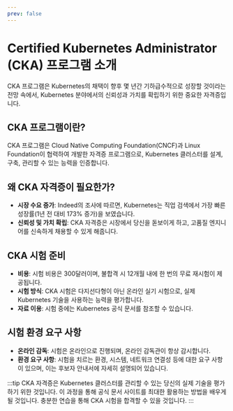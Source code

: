 ```yaml
---
prev: false
---
```


# Certified Kubernetes Administrator (CKA) 프로그램 소개

CKA 프로그램은 Kubernetes의 채택이 향후 몇 년간 기하급수적으로 성장할 것이라는 전망 속에서, Kubernetes 분야에서의 신뢰성과 가치를 확립하기 위한 중요한 자격증입니다.

## CKA 프로그램이란?

CKA 프로그램은 Cloud Native Computing Foundation(CNCF)과 Linux Foundation이 협력하여 개발한 자격증 프로그램으로, Kubernetes 클러스터를 설계, 구축, 관리할 수 있는 능력을 인증합니다.

## 왜 CKA 자격증이 필요한가?

- **시장 수요 증가**: Indeed의 조사에 따르면, Kubernetes는 직업 검색에서 가장 빠른 성장률(1년 전 대비 173% 증가)을 보였습니다.
- **신뢰성 및 가치 확립**: CKA 자격증은 시장에서 당신을 돋보이게 하고, 고품질 엔지니어를 신속하게 채용할 수 있게 해줍니다.

## CKA 시험 준비

- **비용**: 시험 비용은 300달러이며, 불합격 시 12개월 내에 한 번의 무료 재시험이 제공됩니다.
- **시험 방식**: CKA 시험은 다지선다형이 아닌 온라인 실기 시험으로, 실제 Kubernetes 기술을 사용하는 능력을 평가합니다.
- **자료 이용**: 시험 중에는 Kubernetes 공식 문서를 참조할 수 있습니다.

## 시험 환경 요구 사항

- **온라인 감독**: 시험은 온라인으로 진행되며, 온라인 감독관이 항상 감시합니다.
- **환경 요구 사항**: 시험을 치르는 환경, 시스템, 네트워크 연결성 등에 대한 요구 사항이 있으며, 이는 후보자 안내서에 자세히 설명되어 있습니다.

:::tip
CKA 자격증은 Kubernetes 클러스터를 관리할 수 있는 당신의 실제 기술을 평가하기 위한 것입니다. 이 과정을 통해 공식 문서 사이트를 최대한 활용하는 방법을 배우게 될 것입니다. 충분한 연습을 통해 CKA 시험을 합격할 수 있을 것입니다.
:::
